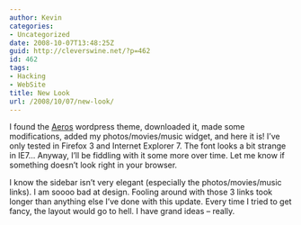 ```yaml
---
author: Kevin
categories:
- Uncategorized
date: 2008-10-07T13:48:25Z
guid: http://cleverswine.net/?p=462
id: 462
tags:
- Hacking
- WebSite
title: New Look
url: /2008/10/07/new-look/
---
```


I found the [Aeros](http://thebuckmaker.com/aeros) wordpress theme, downloaded it, made some modifications, added my photos/movies/music widget, and here it is! I&#8217;ve only tested in Firefox 3 and Internet Explorer 7. The font looks a bit strange in IE7&#8230; Anyway, I&#8217;ll be fiddling with it some more over time. Let me know if something doesn&#8217;t look right in your browser.

I know the sidebar isn&#8217;t very elegant (especially the photos/movies/music links). I am soooo bad at design. Fooling around with those 3 links took longer than anything else I&#8217;ve done with this update. Every time I tried to get fancy, the layout would go to hell. I have grand ideas &#8211; really.